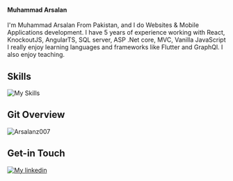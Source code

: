 #### Muhammad Arsalan
I'm Muhammad Arsalan From Pakistan, and I do Websites & Mobile Applications development. I have 5 years of experience working with React, KnockoutJS, AngularTS, SQL server, ASP .Net core, MVC, Vanilla JavaScript I really enjoy learning languages and frameworks like Flutter and GraphQl. I also enjoy teaching.


## Skills
![My Skills](https://skillicons.dev/icons?i=react,angular,firebase,nodejs,jquery,cs,mongodb,js,ts,redux,bootstrap,materialui,netlify,azure,css,html)


## Git Overview
<img align="center" src="https://github-readme-stats.vercel.app/api?username=Muhammad_Arsalan&show_icons=true" alt="Arsalanz007" />


## Get-in Touch

[![My linkedin](https://skillicons.dev/icons?i=linkedin)](https://www.linkedin.com/in/M-Arsalan-a25993151/)

